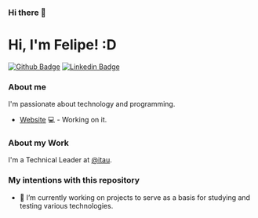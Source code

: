 ### Hi there 👋

# Hi, I'm Felipe! :D

[![Github Badge](https://img.shields.io/badge/-Github-000?style=flat-square&logo=Github&logoColor=white&link=https://github.com/FelipeFenrir)](https://github.com/FelipeFenrir)
[![Linkedin Badge](https://img.shields.io/badge/-LinkedIn-blue?style=flat-square&logo=Linkedin&logoColor=white&link=https://www.linkedin.com/in/feandradeit/)](https://www.linkedin.com/in/feandradeit/)

### About me
I'm passionate about technology and programming.
- [Website](https://felipefenrir.dev/) 💻 - Working on it.

### About my Work
I'm a Technical Leader at [@itau](https://www.itau.com.br/).


### My intentions with this repository
- 🔭 I’m currently working on projects to serve as a basis for studying and testing various technologies.



<!--
**FelipeFenrir/FelipeFenrir** is a ✨ _special_ ✨ repository because its `README.md` (this file) appears on your GitHub profile.

Here are some ideas to get you started:

- 🔭 I’m currently working on ...
- 🌱 I’m currently learning ...
- 👯 I’m looking to collaborate on ...
- 🤔 I’m looking for help with ...
- 💬 Ask me about ...
- 📫 How to reach me: ...
- 😄 Pronouns: ...
- ⚡ Fun fact: ...
-->
